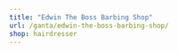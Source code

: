 ```yaml
---
title: "Edwin The Boss Barbing Shop"
url: /ganta/edwin-the-boss-barbing-shop/
shop: hairdresser
---
```

